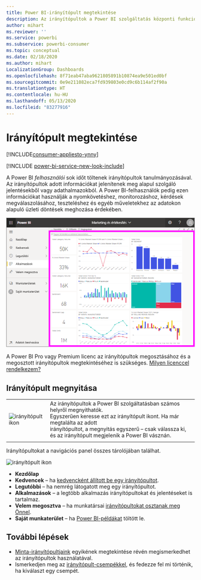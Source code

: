 ```yaml
---
title: Power BI-irányítópult megtekintése
description: Az irányítópultok a Power BI szolgáltatás központi funkciói. Ismerje meg, hogyan nyithatók meg és tekinthetők meg az irányítópultok.
author: mihart
ms.reviewer: ''
ms.service: powerbi
ms.subservice: powerbi-consumer
ms.topic: conceptual
ms.date: 02/18/2020
ms.author: mihart
LocalizationGroup: Dashboards
ms.openlocfilehash: 8f71eab47aba9621805891b10874ea9e501ed0bf
ms.sourcegitcommit: 0e9e211082eca7fd939803e0cd9c6b114af2f90a
ms.translationtype: HT
ms.contentlocale: hu-HU
ms.lasthandoff: 05/13/2020
ms.locfileid: "83277916"
---
```

# <a name="view-a-dashboard"></a>Irányítópult megtekintése

[!INCLUDE[consumer-appliesto-ynny](../includes/consumer-appliesto-ynny.md)]

[!INCLUDE [power-bi-service-new-look-include](../includes/power-bi-service-new-look-include.md)]

A Power BI *felhasználói* sok időt töltenek irányítópultok tanulmányozásával. Az irányítópultok adott információkat jelenítenek meg alapul szolgáló jelentésekből vagy adathalmazokból. A Power BI-felhasználók pedig ezen információkat használják a nyomkövetéshez, monitorozáshoz, kérdések megválaszolásához, teszteléshez és egyéb műveletekhez az adatokon alapuló üzleti döntések meghozása érdekében.

![irányítópult](media/end-user-dashboard-open/power-bi-new-dash-new.png)


A Power BI Pro vagy Premium licenc az irányítópultok megosztásához és a megosztott irányítópultok megtekintéséhez is szükséges. [Milyen licenccel rendelkezem?](end-user-license.md) 

## <a name="open-a-dashboard"></a>Irányítópult megnyitása



|              |         |
|------------|--------------------------------|
|![irányítópult ikon](media/end-user-dashboard-open/power-bi-dashboard-icon.png)      |Az irányítópultok a Power BI szolgáltatásban számos helyről megnyithatók. <br> Egyszerűen keresse ezt az irányítópult ikont. Ha már megtalálta az adott <br>irányítópultot, a megnyitás egyszerű – csak válassza ki, és az irányítópult megjelenik a Power BI vásznán. |
|                    |          |



Irányítópultokat a navigációs panel összes tárolójában találhat. 

![irányítópult ikon](media/end-user-dashboard-open/power-bi-open-dashboards.gif)

- **Kezdőlap** 
- **Kedvencek** – ha [kedvencként állított be egy irányítópultot](end-user-favorite.md).
- **Legutóbbi** – ha nemrég látogatott meg egy irányítópultot.
- **Alkalmazások** – a legtöbb alkalmazás irányítópultokat és jelentéseket is tartalmaz.
- **Velem megosztva** – ha munkatársai [irányítópultokat osztanak meg Önnel](end-user-shared-with-me.md).
- **Saját munkaterület** – ha [Power BI-példákat](../create-reports/sample-datasets.md) töltött le.



## <a name="next-steps"></a>További lépések
* [Minta-irányítópultjaink](../create-reports/sample-tutorial-connect-to-the-samples.md) egyikének megtekintése révén megismerkedhet az irányítópultok használatával.    
* Ismerkedjen meg az [irányítópult-csempékkel](end-user-tiles.md), és fedezze fel mi történik, ha kiválaszt egy csempét.
